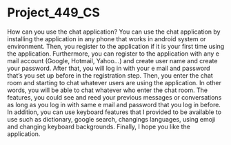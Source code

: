 # Project_449_CS

How can you use the chat application? 
You can use the chat application by installing the application in any phone that works in android system or environment. 
Then, you register to the application if it is your first time using the application. Furthermore, you can register 
to the application with any e mail account (Google, Hotmail, Yahoo…) and create user name and create your password. 
After that, you will log in with your e mail and password that’s you set up before in the registration step. 
Then, you enter the chat room and starting to chat whatever users are using the application. 
In other words, you will be able to chat whatever who enter the chat room. 
The features, you could see and reed your previous messages or conversations as long as you log in with same e mail and password 
that you log in before. In addition, you can use keyboard features that I provided to be available to use 
such as dictionary, google search, changings languages, using emoji and changing keyboard backgrounds. 
Finally, I hope you like the application.

